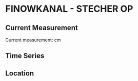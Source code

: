 # FINOWKANAL - STECHER OP

## Current Measurement

Current measurement: <Value topic="rivers/pegel-online/FiK/STECHER_OP/measurementValue"/> cm

## Time Series

<TimeSeries topic="rivers/pegel-online/FiK/STECHER_OP/measurementValue" period="week" />

## Location

<WorldMap>
  <Marker lat="52.84003303735124" lon="13.90217408347111" labelTopic="rivers/pegel-online/FiK/STECHER_OP" />
</WorldMap>
